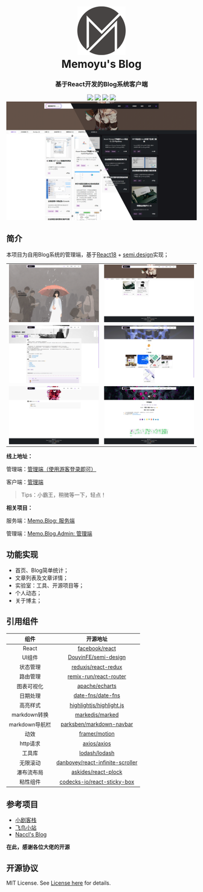 <h1 align="center">
  <img src="https://raw.githubusercontent.com/Memoyu/Memoyu/main/logo.png" alt="memoyu" width="128" />
  <br>
  Memoyu's Blog
  <br>
</h1>
<div align="center">
 <h3>基于React开发的Blog系统客户端</h3>
 <a href="https://react.dev/"><img src="https://img.shields.io/badge/web-react-blue"/></a>
 <a href="https://semi.design/zh-CN"><img src="https://img.shields.io/badge/ui-semi.design-blue"/></a>
 <a href="LICENSE"><img src="https://img.shields.io/badge/license-MIT-3963bc.svg"/></a>
 <a href="https://github.com/Memoyu"><img src="https://img.shields.io/badge/developer-memoyu-blue"/></a>
 <img src="https://raw.githubusercontent.com/Memoyu/Memo.Blog.Client/main/docs/images/client-ld.png"/>
</div>


## 简介
本项目为自用Blog系统的管理端，基于[React18](https://react.dev/) + [semi.design](https://semi.design/zh-CN)实现；

|  |  |
| :------------------------------: | :-------------------------------: |
| ![home](https://raw.githubusercontent.com/Memoyu/Memo.Blog.Client/main/docs/images/home.png) |![article](https://raw.githubusercontent.com/Memoyu/Memo.Blog.Client/main/docs/images/article.png) |
| ![article-detail](https://raw.githubusercontent.com/Memoyu/Memo.Blog.Client/main/docs/images/article-detail.png) |![labs](https://raw.githubusercontent.com/Memoyu/Memo.Blog.Client/main/docs/images/labs.png) |
| ![moment](https://raw.githubusercontent.com/Memoyu/Memo.Blog.Client/main/docs/images/moment.png) |![about](https://raw.githubusercontent.com/Memoyu/Memo.Blog.Client/main/docs/images/about.png) |

**线上地址：**

管理端：<a href="http://blog.admin.memoyu.com/" target="_blank">管理端（使用游客登录即可）</a>

客户端：<a href="http://blog.memoyu.com/" target="_blank">管理端</a>

> Tips：小霸王，稍微等一下，轻点！



**相关项目：**

服务端：[Memo.Blog: 服务端](https://github.com/Memoyu/Memo.Blog)

管理端：[Memo.Blog.Admin: 管理端 ](https://github.com/Memoyu/Memo.Blog.Admin)



## 功能实现

- 首页、Blog简单统计；
- 文章列表及文章详情；
- 实验室：工具、开源项目等；
- 个人动态；
- 关于博主；



## 引用组件
|                组件                 |                           开源地址                           |
| :---------------------------------: | :----------------------------------------------------------: |
|React|[facebook/react](https://github.com/facebook/react)|
|UI组件|[DouyinFE/semi-design](https://github.com/DouyinFE/semi-design)|
|状态管理|[reduxjs/react-redux](https://github.com/reduxjs/react-redux)|
|路由管理|[remix-run/react-router](https://github.com/remix-run/react-router)|
|图表可视化|[apache/echarts](https://github.com/apache/echarts)|
|日期处理|[date-fns/date-fns](https://github.com/date-fns/date-fns)|
|高亮样式|[highlightjs/highlight.js](https://github.com/highlightjs/highlight.js)|
|markdown转换|[markedjs/marked](https://github.com/markedjs/marked)|
|markdown导航栏|[parksben/markdown-navbar](https://github.com/parksben/markdown-navbar)|
|动效|[framer/motion](https://github.com/framer/motion)|
|http请求|[axios/axios](https://github.com/axios/axios)|
|工具库|[lodash/lodash](https://github.com/lodash/lodash)|
|无限滚动|[danbovey/react-infinite-scroller](https://github.com/danbovey/react-infinite-scroller)|
|瀑布流布局|[askides/react-plock](https://github.com/askides/react-plock)|
|粘性组件|[codecks-io/react-sticky-box](https://github.com/codecks-io/react-sticky-box)|



## 参考项目

- [小剧客栈](https://bh-lay.com/)
- [飞鸟小站](https://lzxjack.top/)
- [Naccl's Blog](https://naccl.top/)

**在此，感谢各位大佬的开源**



## 开源协议

MIT License. See [License here](./LICENSE) for details.